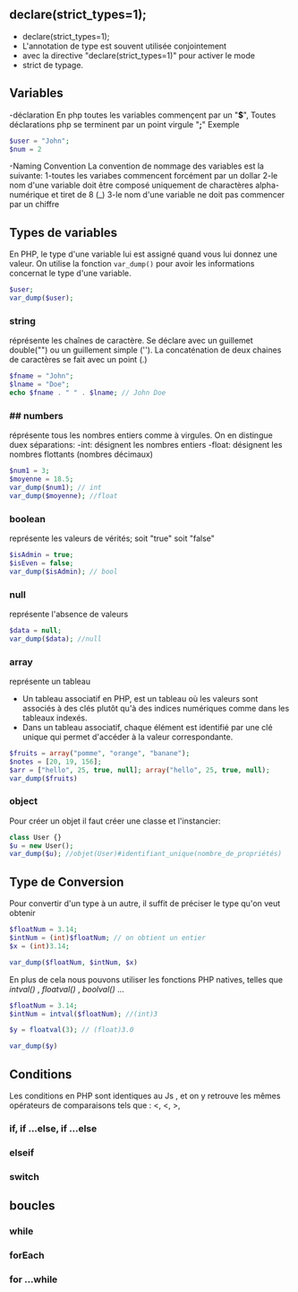 ## declare(strict_types=1);
 * declare(strict_types=1);
 * L'annotation de type est souvent utilisée conjointement 
 * avec la directive "declare(strict_types=1)" pour activer le mode
 * strict de typage.


## Variables

-déclaration
En php toutes les variables commençent par un "**$**",
Toutes déclarations php se terminent par un point virgule "**;**"
Exemple
```php
$user = "John";
$num = 2

```

-Naming Convention
La convention de nommage des variables est la suivante:
1-toutes les variabes commencent forcément par un dollar
2-le nom d'une variable doit être composé uniquement de charactères alpha-numérique et tiret de 8 (_)
3-le nom d'une variable ne doit pas commencer par un chiffre



## Types de variables
En PHP, le type d'une variable lui est assigné quand vous lui donnez une valeur. On utilise la fonction `var_dump()` pour avoir les informations concernat le type d'une variable.
```php
$user;
var_dump($user);

```

### string
réprésente les chaînes de caractère.
Se déclare avec un guillemet double("") ou un guillement simple ('').
La concaténation de deux chaines de caractères se fait avec un point (.)

```php
$fname = "John";
$lname = "Doe";
echo $fname . " " . $lname; // John Doe

```

### ## numbers
réprésente tous les nombres entiers comme à virgules. On en distingue duex séparations: 
-int: désignent les nombres entiers
-float: désignent les nombres flottants (nombres décimaux)

```php
$num1 = 3;
$moyenne = 18.5;
var_dump($num1); // int
var_dump($moyenne); //float

```
### boolean
représente les valeurs de vérités; soit "true" soit "false"

```php
$isAdmin = true;
$isEven = false;
var_dump($isAdmin); // bool

```
### null
représente l'absence de valeurs
 ```php
 $data = null;
 var_dump($data); //null
 ```

### array
représente un tableau

* Un tableau associatif en PHP, est un tableau où les valeurs sont associés à des clés plutôt qu'à des indices numériques comme dans les tableaux indexés.
* Dans un tableau associatif, chaque élément est identifié par une clé 
unique qui permet d'accéder à la valeur correspondante.
```php
$fruits = array("pomme", "orange", "banane");
$notes = [20, 19, 156];
$arr = ["hello", 25, true, null]; array("hello", 25, true, null);
var_dump($fruits)
```

### object
Pour créer un objet il faut créer une classe et l'instancier:
```php
class User {}
$u = new User();
var_dump($u); //objet(User)#identifiant_unique(nombre_de_propriétés)

```

## Type de Conversion
Pour convertir d'un type à un autre, il suffit de préciser le type qu'on veut obtenir
```php
$floatNum = 3.14;
$intNum = (int)$floatNum; // on obtient un entier
$x = (int)3.14;

var_dump($floatNum, $intNum, $x)
```
En plus de cela nous pouvons utiliser les fonctions PHP natives, telles que *intval()* , *floatval()* , *boolval()* ...
```php
$floatNum = 3.14;
$intNum = intval($floatNum); //(int)3

$y = floatval(3); // (float)3.0

var_dump($y)
```


## Conditions 
Les conditions en PHP sont identiques au Js , et on y retrouve les mêmes opérateurs de comparaisons tels que : <, <, >,

### if, if ...else, if ...else

### elseif

### switch

## boucles
### while
### forEach
### for ...while